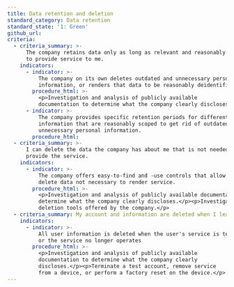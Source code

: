 ```yaml
---
title: Data retention and deletion
standard_category: Data retention
standard_state: '1: Green'
github_url:
criteria:
  - criteria_summary: >-
      The company retains data only as long as relevant and reasonably necessary
      to provide service to me.
    indicators:
      - indicator: >-
          The company on its own deletes outdated and unnecessary personal
          information, or renders that data to be reasonably deidentified.
        procedure_html: >-
          <p>Investigation and analysis of publicly available
          documentation to determine what the company clearly discloses.</p>
      - indicator: >-
          The company provides specific retention periods for different types of
          information that are reasonably scoped to get rid of outdated and
          unnecessary personal information.
        procedure_html:
  - criteria_summary: >-
      I can delete the data the company has about me that is not needed to
      provide the service.
    indicators:
      - indicator: >-
          The company offers easy-to-find and -use controls that allow users to
          delete data not necessary to render service.
        procedure_html: >-
          <p>Investigation and analysis of publicly available documentation to
          determine what the company clearly discloses.</p><p>Investigation of
          deletion tools offered by the company.</p>
  - criteria_summary: My account and information are deleted when I leave the service.
    indicators:
      - indicator: >-
          All user information is deleted when the user's service is terminated,
          or the service no longer operates
        procedure_html: >-
          <p>Investigation and analysis of publicly available
          documentation to determine what the company clearly
          discloses.</p><p>Terminate a test account, remove service
          from a device, or perform a factory reset on the device.</p>
---
```


